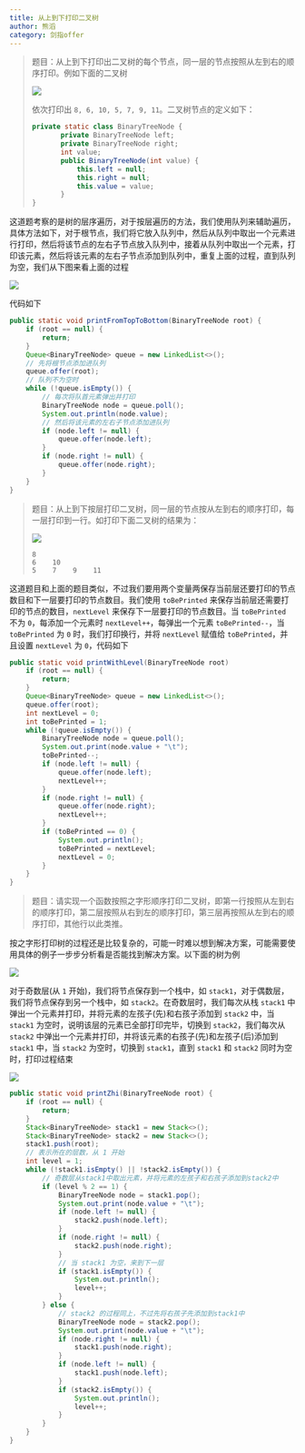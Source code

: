 ```yaml
---
title: 从上到下打印二叉树
author: 熊滔
category: 剑指offer
---
```


> 题目：从上到下打印出二叉树的每个节点，同一层的节点按照从左到右的顺序打印。例如下面的二叉树
>
> 
> <img src="https://gitee.com/lastknightcoder/blogimage/raw/master/202006252313.svg"/>
> 
>
> 依次打印出 `8, 6, 10, 5, 7, 9, 11`。二叉树节点的定义如下：
>
> ```java
> private static class BinaryTreeNode {
>        private BinaryTreeNode left;
>        private BinaryTreeNode right;
>        int value;
>        public BinaryTreeNode(int value) {
>            this.left = null;
>            this.right = null;
>            this.value = value;
>        }
> }
> ```

这道题考察的是树的层序遍历，对于按层遍历的方法，我们使用队列来辅助遍历，具体方法如下，对于根节点，我们将它放入队列中，然后从队列中取出一个元素进行打印，然后将该节点的左右子节点放入队列中，接着从队列中取出一个元素，打印该元素，然后将该元素的左右子节点添加到队列中，重复上面的过程，直到队列为空，我们从下图来看上面的过程

<img src="https://gitee.com/lastknightcoder/blogimage/raw/master/202006261057.svg"/>


代码如下

```java
public static void printFromTopToBottom(BinaryTreeNode root) {
    if (root == null) {
        return;
    }
    Queue<BinaryTreeNode> queue = new LinkedList<>();
    // 先将根节点添加进队列
    queue.offer(root);
    // 队列不为空时
    while (!queue.isEmpty()) {
        // 每次将队首元素弹出并打印
        BinaryTreeNode node = queue.poll();
        System.out.println(node.value);
        // 然后将该元素的左右子节点添加进队列
        if (node.left != null) {
            queue.offer(node.left);
        }
        if (node.right != null) {
            queue.offer(node.right);
        }
    }
}
```

> 题目：从上到下按层打印二叉树，同一层的节点按从左到右的顺序打印，每一层打印到一行。如打印下面二叉树的结果为：
>
> <img src="https://gitee.com/lastknightcoder/blogimage/raw/master/202006252313.svg"/>
>    
> ```
>8
> 6    10
>5    7    9    11
> ```

这道题目和上面的题目类似，不过我们要用两个变量两保存当前层还要打印的节点数目和下一层要打印的节点数目。我们使用 `toBePrinted` 来保存当前层还需要打印的节点的数目，`nextLevel` 来保存下一层要打印的节点数目。当 `toBePrinted` 不为 `0`，每添加一个元素时 `nextLevel++`，每弹出一个元素 `toBePrinted--`，当 `toBePrinted` 为 `0` 时，我们打印换行，并将 `nextLevel` 赋值给 `toBePrinted`，并且设置 `nextLevel` 为 `0`，代码如下

```java
public static void printWithLevel(BinaryTreeNode root) 
    if (root == null) {
        return;
    }
    Queue<BinaryTreeNode> queue = new LinkedList<>();
    queue.offer(root);
    int nextLevel = 0;
    int toBePrinted = 1;
    while (!queue.isEmpty()) {
        BinaryTreeNode node = queue.poll();
        System.out.print(node.value + "\t");
        toBePrinted--;
        if (node.left != null) {
            queue.offer(node.left);
            nextLevel++;
        }
        if (node.right != null) {
            queue.offer(node.right);
            nextLevel++;
        }
        if (toBePrinted == 0) {
            System.out.println();
            toBePrinted = nextLevel;
            nextLevel = 0;
        }
    }
}
```

> 题目：请实现一个函数按照之字形顺序打印二叉树，即第一行按照从左到右的顺序打印，第二层按照从右到左的顺序打印，第三层再按照从左到右的顺序打印，其他行以此类推。

按之字形打印树的过程还是比较复杂的，可能一时难以想到解决方案，可能需要使用具体的例子一步步分析看是否能找到解决方案。以下面的树为例

<img src="https://gitee.com/lastknightcoder/blogimage/raw/master/20200626.svg"/>


对于奇数层(从 `1` 开始)，我们将节点保存到一个栈中，如 `stack1`，对于偶数层，我们将节点保存到另一个栈中，如 `stack2`。在奇数层时，我们每次从栈 `stack1` 中弹出一个元素并打印，并将元素的左孩子(先)和右孩子添加到 `stack2` 中，当 `stack1` 为空时，说明该层的元素已全部打印完毕，切换到 `stack2`，我们每次从 `stack2` 中弹出一个元素并打印，并将该元素的右孩子(先)和左孩子(后)添加到 `stack1` 中，当 `stack2` 为空时，切换到 `stack1`，直到 `stack1` 和 `stack2` 同时为空时，打印过程结束

<img src="https://gitee.com/lastknightcoder/blogimage/raw/master/202006261152.svg"/>


```java
public static void printZhi(BinaryTreeNode root) {
    if (root == null) {
        return;
    }
    Stack<BinaryTreeNode> stack1 = new Stack<>();
    Stack<BinaryTreeNode> stack2 = new Stack<>();
    stack1.push(root);
    // 表示所在的层数，从 1 开始
    int level = 1;
    while (!stack1.isEmpty() || !stack2.isEmpty()) {
        // 奇数层从stack1中取出元素，并将元素的左孩子和右孩子添加到stack2中
        if (level % 2 == 1) {
            BinaryTreeNode node = stack1.pop();
            System.out.print(node.value + "\t");
            if (node.left != null) {
                stack2.push(node.left);
            }
            if (node.right != null) {
                stack2.push(node.right);
            }
            // 当 stack1 为空，来到下一层
            if (stack1.isEmpty()) {
                System.out.println();
                level++;
            }
        } else {
            // stack2 的过程同上，不过先将右孩子先添加到stack1中
            BinaryTreeNode node = stack2.pop();
            System.out.print(node.value + "\t");
            if (node.right != null) {
                stack1.push(node.right);
            }
            if (node.left != null) {
                stack1.push(node.left);
            }
            if (stack2.isEmpty()) {
                System.out.println();
                level++;
            }
        }
    }
}
```

<Disqus />